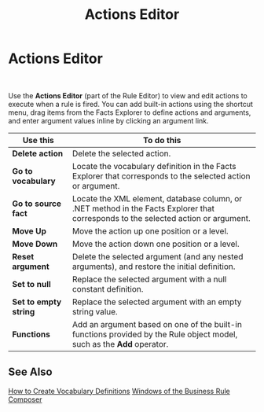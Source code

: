 ﻿---
title: Actions Editor
TOCTitle: Actions Editor
ms:assetid: 4f32d294-db77-443c-84fe-c54bc6c51f38
ms:mtpsurl: https://msdn.microsoft.com/en-us/library/Aa560095(v=BTS.80)
ms:contentKeyID: 51527944
ms.date: 08/30/2017
mtps_version: v=BTS.80
f1_keywords:
- bts10.bre.actionseditor
---

# Actions Editor

 

Use the **Actions Editor** (part of the Rule Editor) to view and edit actions to execute when a rule is fired. You can add built-in actions using the shortcut menu, drag items from the Facts Explorer to define actions and arguments, and enter argument values inline by clicking an argument link.

<table>
<thead>
<tr class="header">
<th>Use this</th>
<th>To do this</th>
</tr>
</thead>
<tbody>
<tr class="odd">
<td><strong>Delete action</strong></td>
<td>Delete the selected action.</td>
</tr>
<tr class="even">
<td><strong>Go to vocabulary</strong></td>
<td>Locate the vocabulary definition in the Facts Explorer that corresponds to the selected action or argument.</td>
</tr>
<tr class="odd">
<td><strong>Go to source fact</strong></td>
<td>Locate the XML element, database column, or .NET method in the Facts Explorer that corresponds to the selected action or argument.</td>
</tr>
<tr class="even">
<td><strong>Move Up</strong></td>
<td>Move the action up one position or a level.</td>
</tr>
<tr class="odd">
<td><strong>Move Down</strong></td>
<td>Move the action down one position or a level.</td>
</tr>
<tr class="even">
<td><strong>Reset argument</strong></td>
<td>Delete the selected argument (and any nested arguments), and restore the initial definition.</td>
</tr>
<tr class="odd">
<td><strong>Set to null</strong></td>
<td>Replace the selected argument with a null constant definition.</td>
</tr>
<tr class="even">
<td><strong>Set to empty string</strong></td>
<td>Replace the selected argument with an empty string value.</td>
</tr>
<tr class="odd">
<td><strong>Functions</strong></td>
<td>Add an argument based on one of the built-in functions provided by the Rule object model, such as the <strong>Add</strong> operator.</td>
</tr>
</tbody>
</table>


## See Also

[How to Create Vocabulary Definitions](https://msdn.microsoft.com/en-us/library/aa560743\(v=bts.80\))  
[Windows of the Business Rule Composer](https://msdn.microsoft.com/en-us/library/aa561030\(v=bts.80\))

